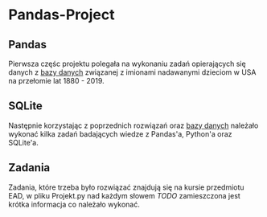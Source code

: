 # Pandas-Project  
## **Pandas** 
  
Pierwsza częśc projektu polegała na wykonaniu zadań opierających się danych z [bazy danych](https://www.ssa.gov/oact/babynames/names.zip) związanej z imionami nadawanymi dzieciom w USA na przełomie lat 1880 - 2019.
  
## **SQLite**  
  
Następnie korzystając z poprzednich rozwiązań oraz [bazy danych](http://jug.put.poznan.pl/lab-ead/_resources/lab_04/USA_ltper_1x1.sqlite) należało wykonać kilka zadań badających wiedze z Pandas'a, Python'a oraz SQLite'a.  
  
## **Zadania**  
  
Zadania, które trzeba było rozwiązać znajdują się na kursie przedmiotu EAD, w pliku Projekt.py nad każdym słowem *TODO* zamieszczona jest krótka informacja co należało wykonać.

